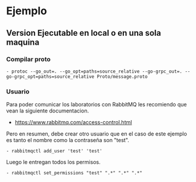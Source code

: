 # Ejemplo

## Version Ejecutable en local o en una sola maquina

### Compilar proto

    - protoc --go_out=. --go_opt=paths=source_relative --go-grpc_out=. --go-grpc_opt=paths=source_relative Proto/message.proto

### Usuario

Para poder comunicar los laboratorios con RabbitMQ les recomiendo que vean la siguiente documentacion.

- https://www.rabbitmq.com/access-control.html

Pero en resumen, debe crear otro usuario que en el caso de este ejemplo es tanto el nombre como la contraseña son
"test".

    - rabbitmqctl add_user 'test' 'test'

Luego le entregan todos los permisos.

    - rabbitmqctl set_permissions "test" ".*" ".*" ".*"
